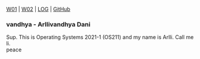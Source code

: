 [W01](https://vandhya.github.io/os211/W01/) | [W02](https://vandhya.github.io/os211/W02/) | 
[LOG](https://vandhya.github.io/os211/TXT/mylog.txt/) | 
[GitHub](https://github.com/vandhya/os211)

### vandhya - Arllivandhya Dani


Sup.
This is Operating Systems 2021-1 (OS211) and my name is Arlli. Call me li. <br>
peace
